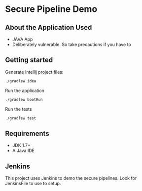 # Secure Pipeline Demo

## About the Application Used

* JAVA App
* Deliberately vulnerable. So take precautions if you have to

## Getting started

Generate Intellij project files:

```bash
./gradlew idea
```

Run the application

```bash
./gradlew bootRun
```

Run the tests

```bash
./gradlew test
```

## Requirements

* JDK 1.7+
* A Java IDE

## Jenkins

This project uses Jenkins to demo the secure pipelines. Look for JenkinsFile to use to setup.